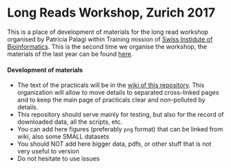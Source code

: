 # Long Reads Workshop, Zurich 2017

This is a place of development of materials for the long read workshop organised by Patricia Palagi within Training mission of [Swiss Instidute of Bioinformatics](https://www.sib.swiss/training).
This is the second time we organise the workshop, the materials of the last year can be found [here](https://github.com/aechchiki/SIB_LRW_Bern16).

#### Development of materials

- The text of the practicals will be in the [wiki of this repository](https://github.com/aechchiki/SIB_LongReadsWorkshop_Zurich17/wiki). This organization will allow to move details to separated cross-linked pages and to keep the main page of practicals clear and non-polluted by details.
- This repository should serve mainly for testing, but also for the record of downloaded data, all the scripts, etc.
- You can add here figures (preferably `png` format) that can be linked from wiki, also some SMALL datasets
- You should NOT add here bigger data, pdfs, or other stuff that is not very useful to version
- Do not hesitate to use issues
